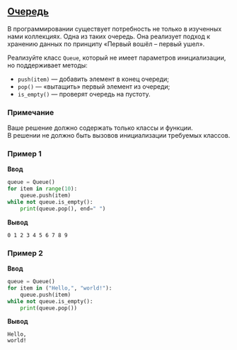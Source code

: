## [Очередь](../../../solutions/5.1/51_i.py)

В программировании существует потребность не только в изученных нами коллекциях. Одна из таких очередь. Она реализует подход к хранению данных по принципу «Первый вошёл – первый ушел».

Реализуйте класс `Queue`, который не имеет параметров инициализации, но поддерживает методы:

- `push(item)` — добавить элемент в конец очереди;
- `pop()` — «вытащить» первый элемент из очереди;
- `is_empty()` — проверят очередь на пустоту.

### Примечание

Ваше решение должно содержать только классы и функции.\
В решении не должно быть вызовов инициализации требуемых классов.

### Пример 1

**Ввод**
```python
queue = Queue()
for item in range(10):
    queue.push(item)
while not queue.is_empty():
    print(queue.pop(), end=" ")
```

**Вывод**
```plaintext
0 1 2 3 4 5 6 7 8 9 
```

### Пример 2

**Ввод**
```python
queue = Queue()
for item in ("Hello,", "world!"):
    queue.push(item)
while not queue.is_empty():
    print(queue.pop())
```

**Вывод**
```plaintext
Hello,
world!
```
